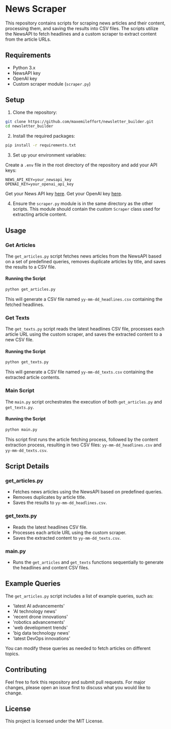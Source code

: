 
# News Scraper

This repository contains scripts for scraping news articles and their content, processing them, and saving the results into CSV files. The scripts utilize the NewsAPI to fetch headlines and a custom scraper to extract content from the article URLs. 

## Requirements

- Python 3.x
- NewsAPI key
- OpenAI key
- Custom scraper module (`scraper.py`)

## Setup

1. Clone the repository:

```sh
git clone https://github.com/maxemileffort/newsletter_builder.git
cd newsletter_builder
```

2. Install the required packages:

```sh
pip install -r requirements.txt
```

3. Set up your environment variables:

Create a `.env` file in the root directory of the repository and add your API keys:

```env
NEWS_API_KEY=your_newsapi_key
OPENAI_KEY=your_openai_api_key
```

Get your News API key [here](https://newsapi.org/).
Get your OpenAI key [here](https://platform.openai.com/).

4. Ensure the `scraper.py` module is in the same directory as the other scripts. This module should contain the custom `Scraper` class used for extracting article content.

## Usage

### Get Articles

The `get_articles.py` script fetches news articles from the NewsAPI based on a set of predefined queries, removes duplicate articles by title, and saves the results to a CSV file.

#### Running the Script

```sh
python get_articles.py
```

This will generate a CSV file named `yy-mm-dd_headlines.csv` containing the fetched headlines.

### Get Texts

The `get_texts.py` script reads the latest headlines CSV file, processes each article URL using the custom scraper, and saves the extracted content to a new CSV file.

#### Running the Script

```sh
python get_texts.py
```

This will generate a CSV file named `yy-mm-dd_texts.csv` containing the extracted article contents.

### Main Script

The `main.py` script orchestrates the execution of both `get_articles.py` and `get_texts.py`.

#### Running the Script

```sh
python main.py
```

This script first runs the article fetching process, followed by the content extraction process, resulting in two CSV files: `yy-mm-dd_headlines.csv` and `yy-mm-dd_texts.csv`.

## Script Details

### get_articles.py

- Fetches news articles using the NewsAPI based on predefined queries.
- Removes duplicates by article title.
- Saves the results to `yy-mm-dd_headlines.csv`.

### get_texts.py

- Reads the latest headlines CSV file.
- Processes each article URL using the custom scraper.
- Saves the extracted content to `yy-mm-dd_texts.csv`.

### main.py

- Runs the `get_articles` and `get_texts` functions sequentially to generate the headlines and content CSV files.

## Example Queries

The `get_articles.py` script includes a list of example queries, such as:

- 'latest AI advancements'
- 'AI technology news'
- 'recent drone innovations'
- 'robotics advancements'
- 'web development trends'
- 'big data technology news'
- 'latest DevOps innovations'

You can modify these queries as needed to fetch articles on different topics.

## Contributing

Feel free to fork this repository and submit pull requests. For major changes, please open an issue first to discuss what you would like to change.

## License

This project is licensed under the MIT License.
